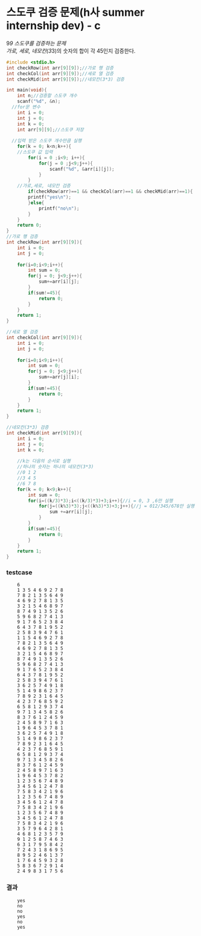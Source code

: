 # 스도쿠 검증 문제(h사 summer internship dev) - c
9*9 스도쿠를 검증하는 문제  
가로, 세로, 네모칸(3*3)의 숫자의 합이 각 45인지 검증한다. 

```c
#include <stdio.h>
int checkRow(int arr[9][9]);//가로 행 검증
int checkCol(int arr[9][9]);//세로 열 검증
int checkMid(int arr[9][9]);//네모칸(3*3) 검증

int main(void){
	int n;//검증할 스도쿠 개수
	scanf("%d", &n);
  //for문 변수
	int i = 0;
	int j = 0;
	int k = 0;
	int arr[9][9];//스도쿠 저장
	
  //입력 받은 스도쿠 개수만큼 실행
	for(k = 0; k<n;k++){
    //스도쿠 값 입력
		for(i = 0 ;i<9; i++){
			for(j = 0 ;j<9;j++){
				scanf("%d", &arr[i][j]);
			}
		}
    //가로,세로, 네모칸 검증
		if(checkRow(arr)==1 && checkCol(arr)==1 && checkMid(arr)==1){
		printf("yes\n");
		}else{
			printf("no\n");
		}
	}
	return 0;
}
//가로 행 검증
int checkRow(int arr[9][9]){
	int i = 0;
	int j = 0;
	
	for(i=0;i<9;i++){
		int sum = 0;
		for(j = 0; j<9;j++){
			sum+=arr[i][j];	
		}
		if(sum!=45){
			return 0;
		}
	}
	return 1;
}

//세로 열 검증
int checkCol(int arr[9][9]){
	int i = 0;
	int j = 0;
	
	for(i=0;i<9;i++){
		int sum = 0;
		for(j = 0; j<9;j++){
			sum+=arr[j][i];	
		}
		if(sum!=45){
			return 0;
		}
	}
	return 1;
}

//네모칸(3*3) 검증
int checkMid(int arr[9][9]){
	int i = 0;
	int j = 0;
	int k = 0;
	
	//k는 다음의 순서로 실행
	//하나의 숫자는 하나의 네모칸(3*3)
	//0 1 2
	//3 4 5
	//6 7 8
	for(k = 0; k<9;k++){
		int sum = 0;
		for(i=((k/3)*3);i<((k/3)*3)+3;i++){//i = 0, 3 ,6만 실행
			for(j=((k%3)*3);j<((k%3)*3)+3;j++){//j = 012/345/678만 실행
				sum +=arr[i][j];
			}
		}
		if(sum!=45){
			return 0;
		}
	}
	return 1;
}
```

### testcase  
        6
        1 3 5 4 6 9 2 7 8
        7 8 2 1 3 5 6 4 9
        4 6 9 2 7 8 1 3 5
        3 2 1 5 4 6 8 9 7
        8 7 4 9 1 3 5 2 6
        5 9 6 8 2 7 4 1 3
        9 1 7 6 5 2 3 8 4
        6 4 3 7 8 1 9 5 2
        2 5 8 3 9 4 7 6 1
        1 1 5 4 6 9 2 7 8
        7 8 2 1 3 5 6 4 9
        4 6 9 2 7 8 1 3 5
        3 2 1 5 4 6 8 9 7
        8 7 4 9 1 3 5 2 6
        5 9 6 8 2 7 4 1 3
        9 1 7 6 5 2 3 8 4
        6 4 3 7 8 1 9 5 2
        2 5 8 3 9 4 7 6 1
        3 6 2 5 7 4 9 1 8
        5 1 4 9 8 6 2 3 7
        7 8 9 2 3 1 6 4 5
        4 2 3 7 6 8 5 9 2
        6 5 8 1 2 9 3 7 4
        9 7 1 3 4 5 8 2 6
        8 3 7 6 1 2 4 5 9
        2 4 5 8 9 7 1 6 3
        1 9 6 4 5 3 7 8 1
        3 6 2 5 7 4 9 1 8
        5 1 4 9 8 6 2 3 7
        7 8 9 2 3 1 6 4 5
        4 2 3 7 6 8 5 9 1
        6 5 8 1 2 9 3 7 4
        9 7 1 3 4 5 8 2 6
        8 3 7 6 1 2 4 5 9
        2 4 5 8 9 7 1 6 3
        1 9 6 4 5 3 7 8 2
        1 2 3 5 6 7 4 8 9
        3 4 5 6 1 2 4 7 8
        7 5 8 3 4 2 1 9 6
        1 2 3 5 6 7 4 8 9
        3 4 5 6 1 2 4 7 8
        7 5 8 3 4 2 1 9 6
        1 2 3 5 6 7 4 8 9
        3 4 5 6 1 2 4 7 8
        7 5 8 3 4 2 1 9 6
        3 5 7 9 6 4 2 8 1
        4 6 8 1 2 3 5 7 9
        9 1 2 5 8 7 4 6 3
        6 3 1 7 9 5 8 4 2
        7 2 4 3 1 8 6 9 5
        8 9 5 2 4 6 1 3 7
        1 7 6 4 5 9 3 2 8
        5 8 3 6 7 2 9 1 4
        2 4 9 8 3 1 7 5 6

### 결과  
        yes
        no
        no
        yes
        no
        yes
